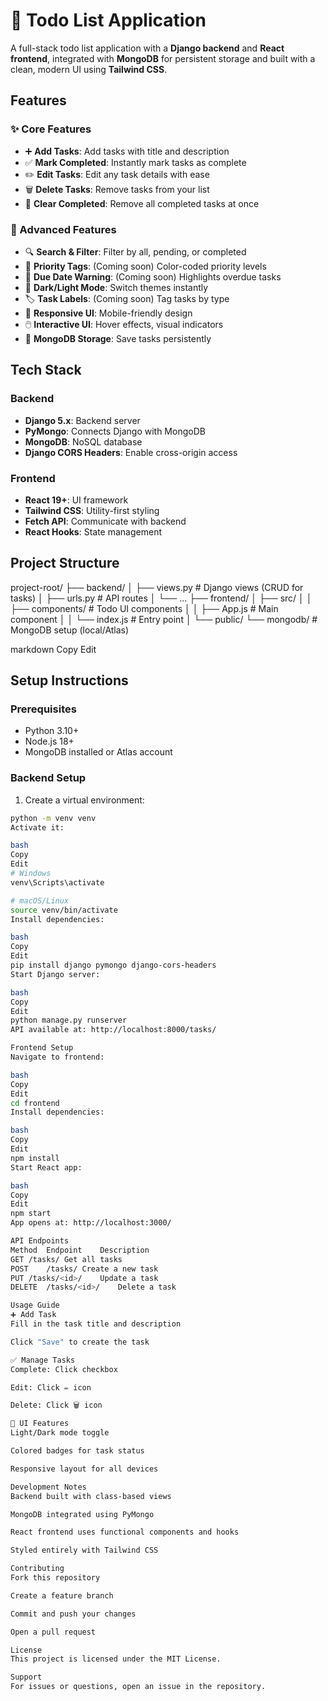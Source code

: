 # 📝 Todo List Application

A full-stack todo list application with a **Django backend** and **React frontend**, integrated with **MongoDB** for persistent storage and built with a clean, modern UI using **Tailwind CSS**.

## Features

### ✨ Core Features
- ➕ **Add Tasks**: Add tasks with title and description
- ✅ **Mark Completed**: Instantly mark tasks as complete
- ✏️ **Edit Tasks**: Edit any task details with ease
- 🗑️ **Delete Tasks**: Remove tasks from your list
- 🧹 **Clear Completed**: Remove all completed tasks at once

### 🎯 Advanced Features
- 🔍 **Search & Filter**: Filter by all, pending, or completed
- 🎨 **Priority Tags**: (Coming soon) Color-coded priority levels
- 📅 **Due Date Warning**: (Coming soon) Highlights overdue tasks
- 🌙 **Dark/Light Mode**: Switch themes instantly
- 🏷️ **Task Labels**: (Coming soon) Tag tasks by type
- 📱 **Responsive UI**: Mobile-friendly design
- 🖱️ **Interactive UI**: Hover effects, visual indicators
- 💾 **MongoDB Storage**: Save tasks persistently

## Tech Stack

### Backend
- **Django 5.x**: Backend server
- **PyMongo**: Connects Django with MongoDB
- **MongoDB**: NoSQL database
- **Django CORS Headers**: Enable cross-origin access

### Frontend
- **React 19+**: UI framework
- **Tailwind CSS**: Utility-first styling
- **Fetch API**: Communicate with backend
- **React Hooks**: State management

## Project Structure

project-root/
├── backend/
│ ├── views.py # Django views (CRUD for tasks)
│ ├── urls.py # API routes
│ └── ...
├── frontend/
│ ├── src/
│ │ ├── components/ # Todo UI components
│ │ ├── App.js # Main component
│ │ └── index.js # Entry point
│ └── public/
└── mongodb/ # MongoDB setup (local/Atlas)

markdown
Copy
Edit

## Setup Instructions

### Prerequisites
- Python 3.10+
- Node.js 18+
- MongoDB installed or Atlas account

### Backend Setup

1. Create a virtual environment:
```bash
python -m venv venv
Activate it:

bash
Copy
Edit
# Windows
venv\Scripts\activate

# macOS/Linux
source venv/bin/activate
Install dependencies:

bash
Copy
Edit
pip install django pymongo django-cors-headers
Start Django server:

bash
Copy
Edit
python manage.py runserver
API available at: http://localhost:8000/tasks/

Frontend Setup
Navigate to frontend:

bash
Copy
Edit
cd frontend
Install dependencies:

bash
Copy
Edit
npm install
Start React app:

bash
Copy
Edit
npm start
App opens at: http://localhost:3000/

API Endpoints
Method	Endpoint	Description
GET	/tasks/	Get all tasks
POST	/tasks/	Create a new task
PUT	/tasks/<id>/	Update a task
DELETE	/tasks/<id>/	Delete a task

Usage Guide
➕ Add Task
Fill in the task title and description

Click "Save" to create the task

✅ Manage Tasks
Complete: Click checkbox

Edit: Click ✏️ icon

Delete: Click 🗑️ icon

🎨 UI Features
Light/Dark mode toggle

Colored badges for task status

Responsive layout for all devices

Development Notes
Backend built with class-based views

MongoDB integrated using PyMongo

React frontend uses functional components and hooks

Styled entirely with Tailwind CSS

Contributing
Fork this repository

Create a feature branch

Commit and push your changes

Open a pull request

License
This project is licensed under the MIT License.

Support
For issues or questions, open an issue in the repository.



